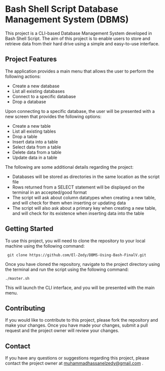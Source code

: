 # Bash Shell Script Database Management System (DBMS)
This project is a CLI-based Database Management System developed in Bash Shell Script. The aim of this project is to enable users to store and retrieve data from their hard drive using a simple and easy-to-use interface.

## Project Features
The application provides a main menu that allows the user to perform the following actions:

- Create a new database
- List all existing databases
- Connect to a specific database
- Drop a database

Upon connecting to a specific database, the user will be presented with a new screen that provides the following options:

- Create a new table
- List all existing tables
- Drop a table
- Insert data into a table
- Select data from a table
- Delete data from a table
- Update data in a table

The following are some additional details regarding the project:

- Databases will be stored as directories in the same location as the script file
- Rows returned from a SELECT statement will be displayed on the terminal in an accepted/good format
- The script will ask about column datatypes when creating a new table, and will check for them when inserting or updating data
- The script will also ask about a primary key when creating a new table, and will check for its existence when inserting data into the table

## Getting Started
To use this project, you will need to clone the repository to your local machine using the following command:

     git clone https://github.com/El-Zedy/DBMS-Using-Bash-FinalV.git
  
Once you have cloned the repository, navigate to the project directory using the terminal and run the script using the following command:

    ./master.sh
  
This will launch the CLI interface, and you will be presented with the main menu.

## Contributing
If you would like to contribute to this project, please fork the repository and make your changes. Once you have made your changes, submit a pull request and the project owner will review your changes.

## Contact
If you have any questions or suggestions regarding this project, please contact the project owner at muhammadhassanelzedy@gmail.com .

